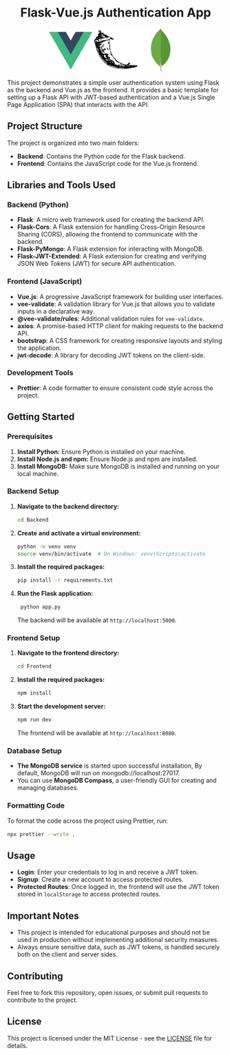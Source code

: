 <h1 align="center">
Flask-Vue.js Authentication App
</h1>

<p align="center">
  <img src="Logos/vuejs-icon.svg" alt="Vue.js Logo" style="width: 20%;"/>
  <img src="Logos/flask-icon.svg" alt="Flask Logo" style="width: 20%;"/>
  <img src="Logos/mongodb-icon.svg" alt="MongoDB Logo" style="width: 20%;"/>
</p>

This project demonstrates a simple user authentication system using Flask as the backend and Vue.js as the frontend. It provides a basic template for setting up a Flask API with JWT-based authentication and a Vue.js Single Page Application (SPA) that interacts with the API.

## Project Structure

The project is organized into two main folders:

- **Backend**: Contains the Python code for the Flask backend.
- **Frontend**: Contains the JavaScript code for the Vue.js frontend.

## Libraries and Tools Used

### Backend (Python)
- **Flask**: A micro web framework used for creating the backend API.
- **Flask-Cors**: A Flask extension for handling Cross-Origin Resource Sharing (CORS), allowing the frontend to communicate with the backend.
- **Flask-PyMongo**: A Flask extension for interacting with MongoDB.
- **Flask-JWT-Extended**: A Flask extension for creating and verifying JSON Web Tokens (JWT) for secure API authentication.

### Frontend (JavaScript)
- **Vue.js**: A progressive JavaScript framework for building user interfaces.
- **vee-validate**: A validation library for Vue.js that allows you to validate inputs in a declarative way.
- **@vee-validate/rules**: Additional validation rules for `vee-validate`.
- **axios**: A promise-based HTTP client for making requests to the backend API.
- **bootstrap**: A CSS framework for creating responsive layouts and styling the application.
- **jwt-decode**: A library for decoding JWT tokens on the client-side.

### Development Tools
- **Prettier**: A code formatter to ensure consistent code style across the project.

## Getting Started

### Prerequisites
1.  **Install Python:** Ensure Python is installed on your machine.
2. **Install Node.js and npm:** Ensure Node.js and npm are installed.
3. **Install MongoDB:** Make sure MongoDB is installed and running on your local machine.

### Backend Setup

1. **Navigate to the backend directory:**

   ```bash
   cd Backend
   ```

2. **Create and activate a virtual environment:**

   ```bash
   python -m venv venv
   source venv/bin/activate  # On Windows: venv\Scripts\activate
   ```

3. **Install the required packages:**

   ```bash
   pip install -r requirements.txt
   ```

4. **Run the Flask application:**

   ```bash
    python app.py
   ```

   The backend will be available at `http://localhost:5000`.

### Frontend Setup

1. **Navigate to the frontend directory:**

   ```bash
   cd Frontend
   ```

2. **Install the required packages:**

   ```bash
   npm install
   ```

3. **Start the development server:**

   ```bash
   npm run dev
   ```

   The frontend will be available at `http://localhost:8080`.

### Database Setup
- **The MongoDB service** is started upon successful installation, By default, MongoDB will run on mongodb://localhost:27017.
- You can use **MongoDB Compass**, a user-friendly GUI for creating and managing databases.

### Formatting Code

To format the code across the project using Prettier, run:

```bash
npx prettier --write .
```
## Usage

- **Login**: Enter your credentials to log in and receive a JWT token.
- **Signup**: Create a new account to access protected routes.
- **Protected Routes**: Once logged in, the frontend will use the JWT token stored in `localStorage` to access protected routes.

## Important Notes

- This project is intended for educational purposes and should not be used in production without implementing additional security measures.
- Always ensure sensitive data, such as JWT tokens, is handled securely both on the client and server sides.

## Contributing

Feel free to fork this repository, open issues, or submit pull requests to contribute to the project.

## License

This project is licensed under the MIT License - see the [LICENSE](LICENSE) file for details.


